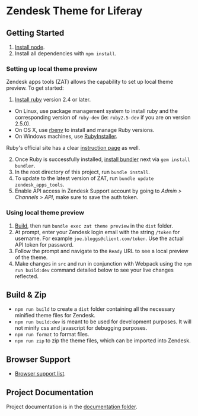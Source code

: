 # Zendesk Theme for Liferay

## Getting Started
1. [Install node](https://nodejs.org/en/).
2. Install all dependencies with `npm install`.

### Setting up local theme preview
Zendesk apps tools (ZAT) allows the capability to set up local theme preview. To get started:
1. [Install ruby](https://www.ruby-lang.org/en/) version 2.4 or later.
  * On Linux, use package management system to install ruby and the corresponding version of `ruby-dev` (ie: `ruby2.5-dev` if you are on version 2.5.0).
  * On OS X, use [rbenv](https://github.com/rbenv/rbenv/blob/master/README.md) to install and manage Ruby versions.
  * On Windows machines, use [RubyInstaller](https://rubyinstaller.org).

  Ruby's official site has a clear [instruction page](https://www.ruby-lang.org/en/documentation/installation/) as well.

2. Once Ruby is successfully installed, [install bundler](https://bundler.io/)  next via `gem install bundler`.
3. In the root directory of this project, run `bundle install`.
4. To update to the latest version of ZAT, run `bundle update zendesk_apps_tools`.
5. Enable API access in Zendesk Support account by going to *Admin > Channels > API*, make sure to save the auth token.

### Using local theme preview
1. [Build](#build-&-zip), then run `bundle exec zat theme preview` in the `dist` folder.
2. At prompt, enter your Zendesk login email with the string `/token` for username. For example `joe.bloggs@client.com/token`. Use the actual API token for password.
3. Follow the prompt and navigate to the `Ready` URL to see a local preview of the theme.
4. Make changes in `src` and run in conjunction with Webpack using the `npm run build:dev` command detailed below to see your live changes reflected.

## Build & Zip
- `npm run build` to create a `dist` folder containing all the necessary minified theme files for Zendesk.
- `npm run build:dev` is meant to be used for development purposes. It will not minify css and javascript for debugging purposes.
- `npm run format` to format files.
- `npm run zip` to zip the theme files, which can be imported into Zendesk.

## Browser Support
- [Browser support list](http://browserl.ist/?q=>0.25%25%2C+ie+11%2C+not+op_mini+all).

## Project Documentation
Project documentation is in the [documentation folder](theme/documentation).